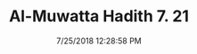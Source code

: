 ---
title        : "Al-Muwatta Hadith 7. 21"
date         : 7/25/2018 12:28:58 PM
draft        : false
type         : "hadith"
layout       : "hadith"
BookCode     : "AMH"
VolumeNumber : "7"
HadithNumber : "21"
categories  :  ["Prayer, Tahajjud - The Command to Pray the Witr"]
---